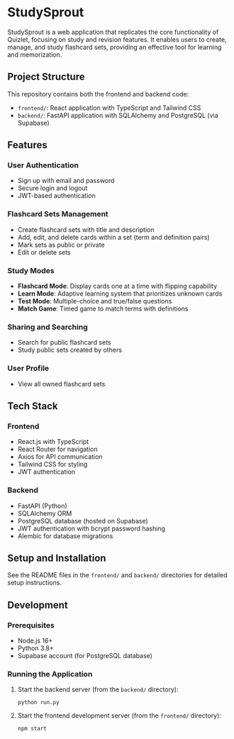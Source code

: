 # StudySprout

StudySprout is a web application that replicates the core functionality of Quizlet, focusing on study and revision features. It enables users to create, manage, and study flashcard sets, providing an effective tool for learning and memorization.

## Project Structure

This repository contains both the frontend and backend code:

- `frontend/`: React application with TypeScript and Tailwind CSS
- `backend/`: FastAPI application with SQLAlchemy and PostgreSQL (via Supabase)

## Features

### User Authentication
- Sign up with email and password
- Secure login and logout
- JWT-based authentication

### Flashcard Sets Management
- Create flashcard sets with title and description
- Add, edit, and delete cards within a set (term and definition pairs)
- Mark sets as public or private
- Edit or delete sets

### Study Modes
- **Flashcard Mode**: Display cards one at a time with flipping capability
- **Learn Mode**: Adaptive learning system that prioritizes unknown cards
- **Test Mode**: Multiple-choice and true/false questions
- **Match Game**: Timed game to match terms with definitions

### Sharing and Searching
- Search for public flashcard sets
- Study public sets created by others

### User Profile
- View all owned flashcard sets

## Tech Stack

### Frontend
- React.js with TypeScript
- React Router for navigation
- Axios for API communication
- Tailwind CSS for styling
- JWT authentication

### Backend
- FastAPI (Python)
- SQLAlchemy ORM
- PostgreSQL database (hosted on Supabase)
- JWT authentication with bcrypt password hashing
- Alembic for database migrations

## Setup and Installation

See the README files in the `frontend/` and `backend/` directories for detailed setup instructions.

## Development

### Prerequisites

- Node.js 16+
- Python 3.8+
- Supabase account (for PostgreSQL database)

### Running the Application

1. Start the backend server (from the `backend/` directory):
   ```
   python run.py
   ```

2. Start the frontend development server (from the `frontend/` directory):
   ```
   npm start
   ```
